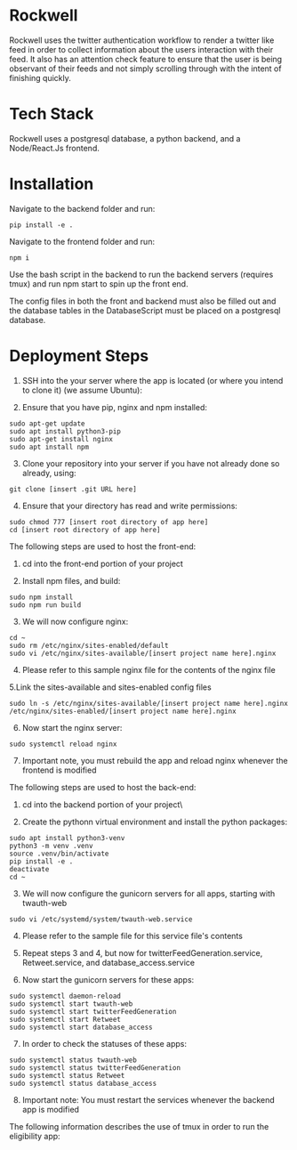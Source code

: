 # Rockwell

Rockwell uses the twitter authentication workflow to render a twitter like feed in order to collect information about the users interaction with their feed. It also has an attention check feature to ensure that the user is being observant of their feeds and not simply scrolling through with the intent of finishing quickly.

# Tech Stack

Rockwell uses a postgresql database, a python backend, and a Node/React.Js frontend.

# Installation
Navigate to the backend folder and run:
```
pip install -e .
```

Navigate to the frontend folder and run:
```
npm i
```

Use the bash script in the backend to run the backend servers (requires tmux) and run npm start
to spin up the front end.

The config files in both the front and backend must also be filled out and the database
tables in the DatabaseScript must be placed on a postgresql database.


# Deployment Steps
1. SSH into the your server where the app is located (or where you intend to clone it) (we assume Ubuntu):

2. Ensure that you have pip, nginx and npm installed:
  ```
  sudo apt-get update
  sudo apt install python3-pip
  sudo apt-get install nginx
  sudo apt install npm
  ```
  
3. Clone your repository into your server if you have not already done so already, using: 
  ```
  git clone [insert .git URL here]
  ```
  
4. Ensure that your directory has read and write permissions:
  ```
  sudo chmod 777 [insert root directory of app here]
  cd [insert root directory of app here]
  ```
  
The following steps are used to host the front-end:
1. cd into the front-end portion of your project

2. Install npm files, and build:
  ```
  sudo npm install
  sudo npm run build
  ```
  
3. We will now configure nginx:
  ```
  cd ~
  sudo rm /etc/nginx/sites-enabled/default
  sudo vi /etc/nginx/sites-available/[insert project name here].nginx
  ```
4. Please refer to this sample nginx file for the contents of the nginx file

5.Link the sites-available and sites-enabled config files
  ```
  sudo ln -s /etc/nginx/sites-available/[insert project name here].nginx /etc/nginx/sites-enabled/[insert project name here].nginx
  ```
  
6. Now start the nginx server:
  ```
  sudo systemctl reload nginx
  ```

7. Important note, you must rebuild the app and reload nginx whenever the frontend is modified
  
The following steps are used to host the back-end:
1. cd into the backend portion of your project\

2. Create the pythonn virtual environment and install the python packages:
  ```
  sudo apt install python3-venv
  python3 -m venv .venv
  source .venv/bin/activate
  pip install -e .
  deactivate
  cd ~
  ```
  
3. We will now configure the gunicorn servers for all apps, starting with twauth-web
  ```
  sudo vi /etc/systemd/system/twauth-web.service
  ```

4. Please refer to the sample file for this service file's contents

5. Repeat steps 3 and 4, but now for twitterFeedGeneration.service, Retweet.service, and database_access.service

6. Now start the gunicorn servers for these apps:
  ```
  sudo systemctl daemon-reload
  sudo systemctl start twauth-web
  sudo systemctl start twitterFeedGeneration
  sudo systemctl start Retweet
  sudo systemctl start database_access
  ```
 
7. In order to check the statuses of these apps:
  ```
  sudo systemctl status twauth-web
  sudo systemctl status twitterFeedGeneration
  sudo systemctl status Retweet
  sudo systemctl status database_access
  ```
8. Important note: You must restart the services whenever the backend app is modified

The following information describes the use of tmux in order to run the eligibility app:
